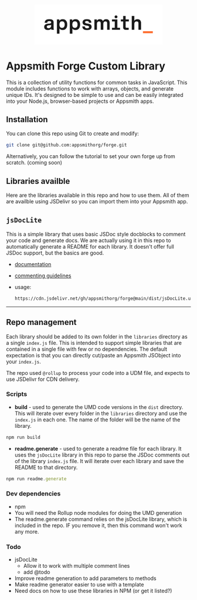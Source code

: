<p align="center">
<a href="https://www.appsmith.com?utm_source=github&utm_medium=organic&utm_campaign=readme">
  <img src="static/appsmith_logo_white.png" alt="Appsmith Logo" width="350">
</a>
</p>

# Appsmith Forge Custom Library

This is a collection of utility functions for common tasks in JavaScript. This module includes functions to work with arrays, objects, and generate unique IDs. It's designed to be simple to use and can be easily integrated into your Node.js, browser-based projects or Appsmith apps.

## Installation

You can clone this repo using Git to create and modify:

```sh
git clone git@github.com:appsmithorg/forge.git
```
Alternatively, you can follow the tutorial to set your own forge up from scratch. (coming soon)

## Libraries availble

Here are the libraries available in this repo and how to use them. All of them are availble using JSDelivr so you can import them into your Appsmith app.

## `jsDocLite`

This is a simple library that uses basic JSDoc style docblocks to comment your code and generate docs. We are actually using it in this repo to automatically generate a README for each library. It doesn't offer full JSDoc support, but the basics are good.
- [documentation](https://github.com/appsmithorg/forge/tree/main/libraries/jsDocLite)
- [commenting guidelines](https://github.com/appsmithorg/forge/tree/main/libraries/jsDocLite/COMMENTING.md)
- usage:

    ```sh
    https://cdn.jsdelivr.net/gh/appsmithorg/forge@main/dist/jsDocLite.umd.js
    ```

-----
## Repo management
Each library should be added to its own folder in the `libraries` directory as a single `index.js` file. This is intended to support simple libraries that are contained in a single file with few or no dependencies. The default expectation is that you can directly cut/paste an Appsmith JSObject into your `index.js`.

The repo used `@rollup` to process your code into a UDM file, and expects to use JSDelivr for CDN delivery. 

### Scripts
- **build** - used to generate the UMD code versions in the `dist` directory. This will iterate over every folder in the `libraries` directory and use the `index.js` in each one. The name of the folder will be the name of the library.
```js
npm run build
```
- **readme.generate** - used to generate a readme file for each library. It uses the `jsDocLite` library in this repo to parse the JSDoc comments out of the library `index.js` file. It will iterate over each library and save the README to that directory.
```js
npm run readme.generate
```

### Dev dependencies
- npm
- You will need the Rollup node modules for doing the UMD generation
- The readme.generate command relies on the jsDocLite library, which is included in the repo. IF you remove it, then this command won't work any more.

### Todo
- jsDocLite
  - Allow it to work with multiple comment lines
  - add @todo
- Improve readme generation to add parameters to methods
- Make readme generator easier to use with a template
- Need docs on how to use these libraries in NPM (or get it listed?)